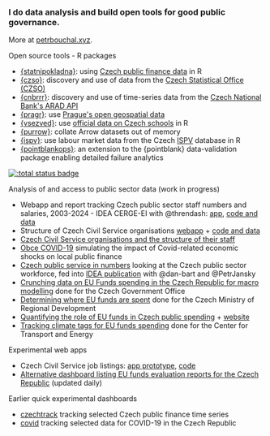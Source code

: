 ### I do data analysis and build open tools for good public governance.

More at [petrbouchal.xyz](https://petrbouchal.xyz).

Open source tools - R packages

- [{statnipokladna}](https://petrbouchal.xyz/statnipokladna): using [Czech public finance data](https://monitor.statnipokladna.cz) in R
- [{czso}](https://petrbouchal.xyz/czso): discovery and use of data from the [Czech Statistical Office (CZSO)](https://czso.cz)
- [{cnbrrr}](https://petrbouchal.xyz/cnbrrr): discovery and use of time-series data from the [Czech National Bank's ARAD API](https://www.cnb.cz/arad/)
- [{pragr}](https://petrbouchal.xyz/pragr): use [Prague's open geospatial data](https://www.geoportalpraha.cz/)
- [{vsezved}](https://petrbouchal.xyz/vsezved): use [official data on Czech schools](stistko.uiv.cz/) in R
- [{purrow}](https://petrbouchal.xyz/purrrow): collate Arrow datasets out of memory
- [{ispv}](https://petrbouchal.xyz/ispv): use labour market data from the Czech [ISPV](https://ispv.cz) database in R
- [{pointblankops}](https://petrbouchal.xyz/pointblankops): an extension to the {pointblank} data-validation package enabling detailed failure analytics

[![:total status badge](https://petrbouchal.r-universe.dev/badges/:total)](https://petrbouchal.r-universe.dev)

Analysis of and access to public sector data (work in progress)

- Webapp and report tracking Czech public sector staff numbers and salaries, 2003-2024 - IDEA CERGE-EI with @threndash: [app](), [code and data]()
- Structure of Czech Civil Service organisations [webapp](https://petrbouchal.xyz/mapa-statu/) + [code and data](https://github.com/petrbouchal/mapa-statu/)
- [Czech Civil Service organisations and the structure of their staff](https://github.com/petrbouchal/statnisluzba-systemizace)
- [Obce COVID-19](obce-covid19.netlify.app/) simulating the impact of Covid-related economic shocks on local public finance
- [Czech public service in numbers](https://github.com/petrbouchal/urednici/) looking at the Czech public sector workforce, fed into [IDEA publication](https://idea.cerge-ei.cz/zpravy/statni-zamestnanci-a-urednici-kde-pracuji-a-za-kolik) with @dan-bart and @PetrJansky
- [Crunching data on EU Funds spending in the Czech Republic for macro modelling](https://esifunguji.petrbouchal.xyz/) done for the Czech Government Office
- [Determining where EU funds are spent](https://github.com/petrbouchal/kdesif) done for the Czech Ministry of Regional Development
- [Quantifying the role of EU funds in Czech public spending](https://github.com/petrbouchal/esifinancuji) + [website](https://esifinancuji.petrbouchal.xyz/)
- [Tracking climate tags for EU funds spending](https://github.com/cdeorgcz/esiftagging) done for the Center for Transport and Energy

Experimental web apps

- Czech Civil Service job listings: [app prototype](https://sluzstatu.netlify.app/), [code](https://github.com/petrbouchal/statnisluzba-jobs)
- [Alternative dashboard listing EU funds evaluation reports for the Czech Republic](https://petrbouchal.xyz/esif-evaluace/) (updated daily)

Earlier quick experimental dashboards

- [czechtrack](https://petrbouchal.xyz/czechtrack) tracking selected Czech public finance time series 
- [covid](https://petrbouchal.xyz/covid) tracking selected data for COVID-19 in the Czech Republic

<!--
**petrbouchal/petrbouchal** is a ✨ _special_ ✨ repository because its `README.md` (this file) appears on your GitHub profile.

Here are some ideas to get you started:

- 🔭 I’m currently working on ...
- 🌱 I’m currently learning ...
- 👯 I’m looking to collaborate on ...
- 🤔 I’m looking for help with ...
- 💬 Ask me about ...
- 📫 How to reach me: ...
- 😄 Pronouns: ...
- ⚡ Fun fact: ...
-->

<a rel="me" href="https://fosstodon.org/@petrbouchal"></a>
<a rel="me" href="https://mastodon.cloud/@petrbouchal"></a>
